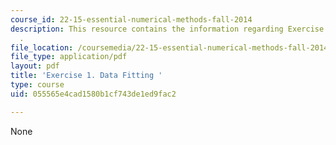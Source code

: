 ```yaml
---
course_id: 22-15-essential-numerical-methods-fall-2014
description: This resource contains the information regarding Exercise 1. Data Fitting
  .
file_location: /coursemedia/22-15-essential-numerical-methods-fall-2014/055565e4cad1580b1cf743de1ed9fac2_MIT22_15F14_ex01.pdf
file_type: application/pdf
layout: pdf
title: 'Exercise 1. Data Fitting '
type: course
uid: 055565e4cad1580b1cf743de1ed9fac2

---
```

None